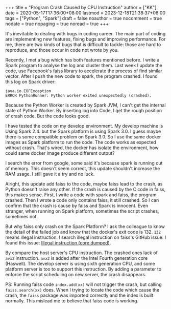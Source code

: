 +++
title = "Program Crash Caused by CPU Instruction"
author = ["KK"]
date = 2020-05-17T17:36:00+08:00
lastmod = 2023-12-18T21:38:37+08:00
tags = ["Python", "Spark"]
draft = false
noauthor = true
nocomment = true
nodate = true
nopaging = true
noread = true
+++

It's inevitable to dealing with bugs in coding career. The main part of coding are implementing new features, fixing bugs and improving performance. For me, there are two kinds of bugs that is difficult to tackle: those are hard to reproduce, and those occur in code not wrote by you.

Recently, I met a bug which has both features mentioned before. I write a Spark program to analyse the log and cluster them. Last week I update the code, use Facebook's [faiss](https://github.com/facebookresearch/faiss) library to accelerate the process of find similar vector. After I push the new code to spark, the program crashed. I found this log on Spark driver:

```nil
java.io.EOFException
ERROR PythonRunner: Python worker exited unexpectedly (crashed).
```

Because the Python Worker is created by Spark JVM, I can't get the internal state of Python Worker. By inserting log into Code, I get the rough position of crash code. But the code looks good.

I have tested the code on my develop environment. My develop machine is Using Spark 2.4. but the Spark platform is using Spark 3.0. I guess maybe there is some compatible problem on Spark 3.0. So I use the same docker images as Spark platform to run the code. The code works as expected without crash. That's wired, the docker has isolate the environment, how could same docker image produce different output?

I search the error from google, some said it's because spark is running out of memory. This doesn't seem correct, this update shouldn't increase the RAM usage. I still gave it a try and no luck.

Alright, this update add faiss to the code, maybe faiss lead to the crash, as Python doesn't raise any other. If the crash is caused by the C code in faiss, this makes sense. First, I write a code with spark and faiss, the program crashed. Then I wrote a code only contains faiss, it still crashed. So I can confirm that the crash is cause by faiss and Spark is innocent. Even stranger, when running on Spark platform, sometimes the script crashes, sometimes not.

But why faiss only crash on the Spark Platform? I ask the colleague to know the detail of the failed job and know that the docker's exit code is 132. `132` means illegal instruction. I search illegal instruction on faiss's GitHub issue. I found this issue: [Illegal instruction (core dumped)](https://github.com/facebookresearch/faiss/issues/426).

By compare the host server's CPU instruction. The crashed ones lack of `avx2` instruction. `avx2` is added after the Intel Fourth generation core (Haswell). The develop server is using sixth generation CPU, and some platform server is too to support this instruction. By adding a parameter to enforce the script scheduling on new server, the crash disappears.

PS: Running faiss code `index.add(xx)` will not trigger the crash, but calling `faiss.search(xx)` does. When I trying to locate the code which cause the crash, the `faiss` package was imported correctly and the index is built normally. This mislead me to believe that faiss code is working.
